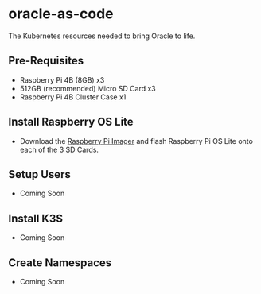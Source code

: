 # oracle-as-code
The Kubernetes resources needed to bring Oracle to life.

## Pre-Requisites
- Raspberry Pi 4B (8GB) x3
- 512GB (recommended) Micro SD Card x3
- Raspberry Pi 4B Cluster Case x1

## Install Raspberry OS Lite
- Download the [Raspberry Pi Imager](https://www.raspberrypi.org/software/) and flash Raspberry Pi OS Lite onto each of the 3 SD Cards.

## Setup Users
- Coming Soon

## Install K3S
- Coming Soon

## Create Namespaces
- Coming Soon
